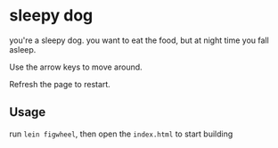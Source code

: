 # sleepy dog 



you're a sleepy dog. you want to eat the food, but at night time you fall asleep.

Use the arrow keys to move around.

Refresh the page to restart.

## Usage

run `lein figwheel`, then open the `index.html` to start building 
